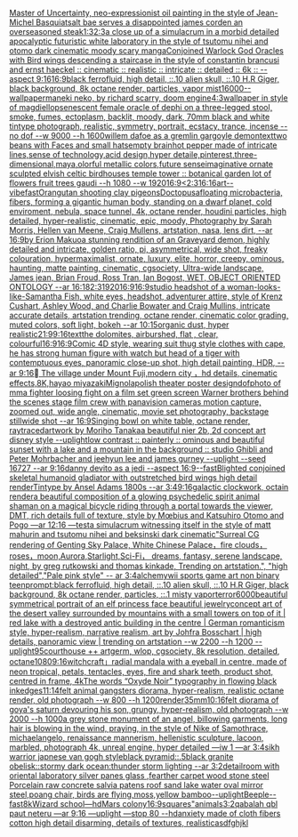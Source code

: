 [Master of Uncertainty, neo-expressionist oil painting in the style of Jean-Michel Basquiat](https://www.ebank.nz/aiartgenerator?category=Master%2520of%2520Uncertainty%2C%2520neo-expressionist%2520oil%2520painting%2520in%2520the%2520style%2520of%2520Jean-Michel%2520Basquiat)[salt bae serves a disappointed james corden an overseasoned steak](https://www.ebank.nz/aiartgenerator?category=salt%2520bae%2520serves%2520a%2520disappointed%2520james%2520corden%2520an%2520overseasoned%2520steak)[1:3](https://www.ebank.nz/aiartgenerator?category=1%3A3)[2:3](https://www.ebank.nz/aiartgenerator?category=2%3A3)[a close up of a simulacrum in a morbid detailed apocalyptic futuristic white laboratory in the style of tsutomu nihei and otomo dark cinematic moody scary manga](https://www.ebank.nz/aiartgenerator?category=a%2520close%2520up%2520of%2520a%2520simulacrum%2520in%2520a%2520morbid%2520detailed%2520apocalyptic%2520futuristic%2520white%2520laboratory%2520in%2520the%2520style%2520of%2520tsutomu%2520nihei%2520and%2520otomo%2520dark%2520cinematic%2520moody%2520scary%2520manga)[Conjoined Warlock God Oracles with Bird wings descending a staircase in the style of constantin brancusi and ernst haeckel :: cinematic :: realistic :: intricate :: detailed :: 6k :: --aspect 9:16](https://www.ebank.nz/aiartgenerator?category=Conjoined%2520Warlock%2520God%2520Oracles%2520with%2520Bird%2520wings%2520descending%2520a%2520staircase%2520in%2520the%2520style%2520of%2520constantin%2520brancusi%2520and%2520ernst%2520haeckel%2520%3A%3A%2520cinematic%2520%3A%3A%2520realistic%2520%3A%3A%2520intricate%2520%3A%3A%2520detailed%2520%3A%3A%25206k%2520%3A%3A%2520--aspect%25209%3A16)[16:9](https://www.ebank.nz/aiartgenerator?category=16%3A9)[black ferrofluid, high detail, ::.10 alien skull, ::.10 H.R Giger, black background, 8k octane render, particles, vapor mist](https://www.ebank.nz/aiartgenerator?category=black%2520ferrofluid%2C%2520high%2520detail%2C%2520%3A%3A.10%2520alien%2520skull%2C%2520%3A%3A.10%2520H.R%2520Giger%2C%2520black%2520background%2C%25208k%2520octane%2520render%2C%2520particles%2C%2520vapor%2520mist)[16000](https://www.ebank.nz/aiartgenerator?category=16000)[--wallpaper](https://www.ebank.nz/aiartgenerator?category=--wallpaper)[maneki neko, by richard scarry, doom engine](https://www.ebank.nz/aiartgenerator?category=maneki%2520neko%2C%2520by%2520richard%2520scarry%2C%2520doom%2520engine)[4:3](https://www.ebank.nz/aiartgenerator?category=4%3A3)[wallpaper in style of magdiellop](https://www.ebank.nz/aiartgenerator?category=wallpaper%2520in%2520style%2520of%2520magdiellop)[senescent  female oracle of dephi on a three-legged stool, smoke, fumes, ectoplasm, backlit, moody, dark, 70mm black and white tintype photograph, realistic, symmetry, portrait, ecstacy, trance, incense --no dof --w 9000 --h 1600](https://www.ebank.nz/aiartgenerator?category=senescent%2520%2520female%2520oracle%2520of%2520dephi%2520on%2520a%2520three-legged%2520stool%2C%2520smoke%2C%2520fumes%2C%2520ectoplasm%2C%2520backlit%2C%2520moody%2C%2520dark%2C%252070mm%2520black%2520and%2520white%2520tintype%2520photograph%2C%2520realistic%2C%2520symmetry%2C%2520portrait%2C%2520ecstacy%2C%2520trance%2C%2520incense%2520--no%2520dof%2520--w%25209000%2520--h%25201600)[willem dafoe as a gremlin gargoyle demon](https://www.ebank.nz/aiartgenerator?category=willem%2520dafoe%2520as%2520a%2520gremlin%2520gargoyle%2520demon)[text](https://www.ebank.nz/aiartgenerator?category=text)[two beans with Faces and small hats](https://www.ebank.nz/aiartgenerator?category=two%2520beans%2520with%2520Faces%2520and%2520small%2520hats)[empty brain](https://www.ebank.nz/aiartgenerator?category=empty%2520brain)[hot pepper made of intricate lines,sense of technology,acid design,hyper detaile,pinterest,three-dimensional,maya,olorful metallic colors,future sense](https://www.ebank.nz/aiartgenerator?category=hot%2520pepper%2520made%2520of%2520intricate%2520lines%2Csense%2520of%2520technology%2Cacid%2520design%2Chyper%2520detaile%2Cpinterest%2Cthree-dimensional%2Cmaya%2Colorful%2520metallic%2520colors%2Cfuture%2520sense)[imaginative ornate sculpted elvish celtic birdhouses temple tower :: botanical garden lot of flowers fruit trees gaudi --h 1080 --w 1920](https://www.ebank.nz/aiartgenerator?category=imaginative%2520ornate%2520sculpted%2520elvish%2520celtic%2520birdhouses%2520temple%2520tower%2520%3A%3A%2520botanical%2520garden%2520lot%2520of%2520flowers%2520fruit%2520trees%2520gaudi%2520--h%25201080%2520--w%25201920)[16:9](https://www.ebank.nz/aiartgenerator?category=16%3A9)[<2:3](https://www.ebank.nz/aiartgenerator?category=%3C2%3A3)[16:16](https://www.ebank.nz/aiartgenerator?category=16%3A16)[art](https://www.ebank.nz/aiartgenerator?category=art)[--vibefast](https://www.ebank.nz/aiartgenerator?category=--vibefast)[Orangutan shooting clay pigeons](https://www.ebank.nz/aiartgenerator?category=Orangutan%2520shooting%2520clay%2520pigeons)[Doctopusa](https://www.ebank.nz/aiartgenerator?category=Doctopusa)[floating microbacteria, fibers, forming a gigantic human body, standing on a dwarf planet, cold enviroment, nebula, space tunnel, 4k, octane render, houdini particles, high detailed, hyper-realistic, cinematic, epic, moody, Photography by Sarah Morris, Hellen van Meene, Craig Mullens, artstation, nasa, lens dirt, --ar 16:9](https://www.ebank.nz/aiartgenerator?category=floating%2520microbacteria%2C%2520fibers%2C%2520forming%2520a%2520gigantic%2520human%2520body%2C%2520standing%2520on%2520a%2520dwarf%2520planet%2C%2520cold%2520enviroment%2C%2520nebula%2C%2520space%2520tunnel%2C%25204k%2C%2520octane%2520render%2C%2520houdini%2520particles%2C%2520high%2520detailed%2C%2520hyper-realistic%2C%2520cinematic%2C%2520epic%2C%2520moody%2C%2520Photography%2520by%2520Sarah%2520Morris%2C%2520Hellen%2520van%2520Meene%2C%2520Craig%2520Mullens%2C%2520artstation%2C%2520nasa%2C%2520lens%2520dirt%2C%2520--ar%252016%3A9)[by Erion Makuo](https://www.ebank.nz/aiartgenerator?category=by%2520Erion%2520Makuo)[a stunning rendition of an Graveyard demon, highly detailed and intricate, golden ratio, pi, asymmetrical, wide shot, freaky colouration, hypermaximalist, ornate, luxury, elite, horror, creepy, ominous, haunting, matte painting, cinematic, cgsociety, Ultra-wide landscape, James jean, Brian Froud, Ross Tran, Ian Bogost, WET, OBJECT ORIENTED ONTOLOGY --ar 16:18](https://www.ebank.nz/aiartgenerator?category=a%2520stunning%2520rendition%2520of%2520an%2520Graveyard%2520demon%2C%2520highly%2520detailed%2520and%2520intricate%2C%2520golden%2520ratio%2C%2520pi%2C%2520asymmetrical%2C%2520wide%2520shot%2C%2520freaky%2520colouration%2C%2520hypermaximalist%2C%2520ornate%2C%2520luxury%2C%2520elite%2C%2520horror%2C%2520creepy%2C%2520ominous%2C%2520haunting%2C%2520matte%2520painting%2C%2520cinematic%2C%2520cgsociety%2C%2520Ultra-wide%2520landscape%2C%2520James%2520jean%2C%2520Brian%2520Froud%2C%2520Ross%2520Tran%2C%2520Ian%2520Bogost%2C%2520WET%2C%2520OBJECT%2520ORIENTED%2520ONTOLOGY%2520--ar%252016%3A18)[2:3](https://www.ebank.nz/aiartgenerator?category=2%3A3)[1920](https://www.ebank.nz/aiartgenerator?category=1920)[16:9](https://www.ebank.nz/aiartgenerator?category=16%3A9)[16:9](https://www.ebank.nz/aiartgenerator?category=16%3A9)[studio headshot of a woman-looks-like-Samantha Fish, white eyes, headshot, adventurer attire, style of Krenz Cushart, Ashley Wood, and Charlie Bowater and Craig Mullins, intricate accurate details, artstation trending, octane render, cinematic color grading, muted colors, soft light, bokeh --ar 10:15](https://www.ebank.nz/aiartgenerator?category=studio%2520headshot%2520of%2520a%2520woman-looks-like-Samantha%2520Fish%2C%2520white%2520eyes%2C%2520headshot%2C%2520adventurer%2520attire%2C%2520style%2520of%2520Krenz%2520Cushart%2C%2520Ashley%2520Wood%2C%2520and%2520Charlie%2520Bowater%2520and%2520Craig%2520Mullins%2C%2520intricate%2520accurate%2520details%2C%2520artstation%2520trending%2C%2520octane%2520render%2C%2520cinematic%2520color%2520grading%2C%2520muted%2520colors%2C%2520soft%2520light%2C%2520bokeh%2520--ar%252010%3A15)[organic dust, hyper realistic](https://www.ebank.nz/aiartgenerator?category=organic%2520dust%2C%2520hyper%2520realistic)[21:9](https://www.ebank.nz/aiartgenerator?category=21%3A9)[9:16](https://www.ebank.nz/aiartgenerator?category=9%3A16)[text](https://www.ebank.nz/aiartgenerator?category=text)[the dolomites, airburshed, flat , clear, colourful](https://www.ebank.nz/aiartgenerator?category=the%2520dolomites%2C%2520airburshed%2C%2520flat%2520%2C%2520clear%2C%2520colourful)[16:9](https://www.ebank.nz/aiartgenerator?category=16%3A9)[16:9](https://www.ebank.nz/aiartgenerator?category=16%3A9)[Comic 4D style, wearing suit thug style clothes with cape, he has strong human figure with watch but head of a tiger with contemptuous eyes, panoramic close-up shot, high detail painting, HDR,  -- ar 9:16](https://www.ebank.nz/aiartgenerator?category=Comic%25204D%2520style%2C%2520wearing%2520suit%2520thug%2520style%2520clothes%2520with%2520cape%2C%2520he%2520has%2520strong%2520human%2520figure%2520with%2520watch%2520but%2520head%2520of%2520a%2520tiger%2520with%2520contemptuous%2520eyes%2C%2520panoramic%2520close-up%2520shot%2C%2520high%2520detail%2520painting%2C%2520HDR%2C%2520%2520--%2520ar%25209%3A16)[ The village under Mount Fuji,modern city ，hd details, cinematic effects,8K,hayao miyazaki](https://www.ebank.nz/aiartgenerator?category=%EF%82%B7%2520The%2520village%2520under%2520Mount%2520Fuji%2Cmodern%2520city%2520%EF%BC%8Chd%2520details%2C%2520cinematic%2520effects%2C8K%2Chayao%2520miyazaki)[Mignola](https://www.ebank.nz/aiartgenerator?category=Mignola)[polish theater poster design](https://www.ebank.nz/aiartgenerator?category=polish%2520theater%2520poster%2520design)[dof](https://www.ebank.nz/aiartgenerator?category=dof)[photo of mma fighter loosing fight on a film set green screen Warner brothers behind the scenes stage film crew with panavision cameras motion capture, zoomed out, wide angle, cinematic, movie set photography, backstage stillwide shot  --ar 16:9](https://www.ebank.nz/aiartgenerator?category=photo%2520of%2520mma%2520fighter%2520loosing%2520fight%2520on%2520a%2520film%2520set%2520green%2520screen%2520Warner%2520brothers%2520behind%2520the%2520scenes%2520stage%2520film%2520crew%2520with%2520panavision%2520cameras%2520motion%2520capture%2C%2520zoomed%2520out%2C%2520wide%2520angle%2C%2520cinematic%2C%2520movie%2520set%2520photography%2C%2520backstage%2520stillwide%2520shot%2520%2520--ar%252016%3A9)[Singing bowl on white table, octane render, raytraced](https://www.ebank.nz/aiartgenerator?category=Singing%2520bowl%2520on%2520white%2520table%2C%2520octane%2520render%2C%2520raytraced)[artwork by Moriho Tanaka](https://www.ebank.nz/aiartgenerator?category=artwork%2520by%2520Moriho%2520Tanaka)[a beautiful nier 2b, 2d concept art disney style --uplight](https://www.ebank.nz/aiartgenerator?category=a%2520beautiful%2520nier%25202b%2C%25202d%2520concept%2520art%2520disney%2520style%2520--uplight)[low contrast :: painterly :: ominous and beautiful sunset with a lake and a mountain in the background :: studio Ghibli and Peter Mohrbacher and jeehyun lee and james gurney --uplight --seed 16727 --ar 9:16](https://www.ebank.nz/aiartgenerator?category=low%2520contrast%2520%3A%3A%2520painterly%2520%3A%3A%2520ominous%2520and%2520beautiful%2520sunset%2520with%2520a%2520lake%2520and%2520a%2520mountain%2520in%2520the%2520background%2520%3A%3A%2520studio%2520Ghibli%2520and%2520Peter%2520Mohrbacher%2520and%2520jeehyun%2520lee%2520and%2520james%2520gurney%2520--uplight%2520--seed%252016727%2520--ar%25209%3A16)[danny devito as a jedi --aspect 16:9](https://www.ebank.nz/aiartgenerator?category=danny%2520devito%2520as%2520a%2520jedi%2520--aspect%252016%3A9)[--fast](https://www.ebank.nz/aiartgenerator?category=--fast)[Blighted conjoined skeletal humanoid gladiator with outstretched bird wings  high detail renderTintype by Ansel Adams 1800s --ar 3:4](https://www.ebank.nz/aiartgenerator?category=Blighted%2520conjoined%2520skeletal%2520humanoid%2520gladiator%2520with%2520outstretched%2520bird%2520wings%2520%2520high%2520detail%2520renderTintype%2520by%2520Ansel%2520Adams%25201800s%2520--ar%25203%3A4)[9:16](https://www.ebank.nz/aiartgenerator?category=9%3A16)[galactic clockwork, octain render](https://www.ebank.nz/aiartgenerator?category=galactic%2520clockwork%2C%2520octain%2520render)[a beautiful composition of a glowing psychedelic spirit animal shaman on a magical bicycle riding through a portal towards the viewer, DMT,  rich details full of texture, style by Mœbius and Katsuhiro Otomo and Pogo —ar 12:16 —test](https://www.ebank.nz/aiartgenerator?category=a%2520beautiful%2520composition%2520of%2520a%2520glowing%2520psychedelic%2520spirit%2520animal%2520shaman%2520on%2520a%2520magical%2520bicycle%2520riding%2520through%2520a%2520portal%2520towards%2520the%2520viewer%2C%2520DMT%2C%2520%2520rich%2520details%2520full%2520of%2520texture%2C%2520style%2520by%2520M%C5%93bius%2520and%2520Katsuhiro%2520Otomo%2520and%2520Pogo%2520%E2%80%94ar%252012%3A16%2520%E2%80%94test)[a simulacrum witnessing itself in the style of matt mahurin and tsutomu nihei and beksinski dark cinematic](https://www.ebank.nz/aiartgenerator?category=a%2520simulacrum%2520witnessing%2520itself%2520in%2520the%2520style%2520of%2520matt%2520mahurin%2520and%2520tsutomu%2520nihei%2520and%2520beksinski%2520dark%2520cinematic)["Surreal CG rendering of Genting Sky Palace, White Chinese Palace，fire clouds，roses，moon,Aurora,Starlight,Sci-Fi， dreams, fantasy, serene landscape, night, by greg rutkowski and thomas kinkade, Trending on artstation.",    "high detailed","Pale pink style"  -- ar 3:4](https://www.ebank.nz/aiartgenerator?category=%22Surreal%2520CG%2520rendering%2520of%2520Genting%2520Sky%2520Palace%2C%2520White%2520Chinese%2520Palace%EF%BC%8Cfire%2520clouds%EF%BC%8Croses%EF%BC%8Cmoon%2CAurora%2CStarlight%2CSci-Fi%EF%BC%8C%2520dreams%2C%2520fantasy%2C%2520serene%2520landscape%2C%2520night%2C%2520by%2520greg%2520rutkowski%2520and%2520thomas%2520kinkade%2C%2520Trending%2520on%2520artstation.%22%2C%2520%2520%2520%2520%22high%2520detailed%22%2C%22Pale%2520pink%2520style%22%2520%2520--%2520ar%25203%3A4)[alchemy](https://www.ebank.nz/aiartgenerator?category=alchemy)[wii sports game art non binary teen](https://www.ebank.nz/aiartgenerator?category=wii%2520sports%2520game%2520art%2520non%2520binary%2520teen)[prompt:black ferrofluid, high detail, ::.10 alien skull, ::.10 H.R Giger, black background, 8k octane render, particles, ::.1 misty vapor](https://www.ebank.nz/aiartgenerator?category=prompt%3Ablack%2520ferrofluid%2C%2520high%2520detail%2C%2520%3A%3A.10%2520alien%2520skull%2C%2520%3A%3A.10%2520H.R%2520Giger%2C%2520black%2520background%2C%25208k%2520octane%2520render%2C%2520particles%2C%2520%3A%3A.1%2520misty%2520vapor)[terror](https://www.ebank.nz/aiartgenerator?category=terror)[6000](https://www.ebank.nz/aiartgenerator?category=6000)[beautiful symmetrical portrait of an elf princess face beautiful jewelry](https://www.ebank.nz/aiartgenerator?category=beautiful%2520symmetrical%2520portrait%2520of%2520an%2520elf%2520princess%2520face%2520beautiful%2520jewelry)[concept art of the desert valley surrounded by mountains with a small towers on top of it | red lake with a destroyed antic building in the centre | German romanticism style, hyper-realism, narrative realism, art by Johfra Bosschart | high details, panoramic view | trending on artstation --w 2200 --h 1200 --uplight](https://www.ebank.nz/aiartgenerator?category=concept%2520art%2520of%2520the%2520desert%2520valley%2520surrounded%2520by%2520mountains%2520with%2520a%2520small%2520towers%2520on%2520top%2520of%2520it%2520%7C%2520red%2520lake%2520with%2520a%2520destroyed%2520antic%2520building%2520in%2520the%2520centre%2520%7C%2520German%2520romanticism%2520style%2C%2520hyper-realism%2C%2520narrative%2520realism%2C%2520art%2520by%2520Johfra%2520Bosschart%2520%7C%2520high%2520details%2C%2520panoramic%2520view%2520%7C%2520trending%2520on%2520artstation%2520--w%25202200%2520--h%25201200%2520--uplight)[95](https://www.ebank.nz/aiartgenerator?category=95)[courthouse ++ artgerm, wlop, cgsociety, 8k resolution, detailed, octane](https://www.ebank.nz/aiartgenerator?category=courthouse%2520%2B%2B%2520artgerm%2C%2520wlop%2C%2520cgsociety%2C%25208k%2520resolution%2C%2520detailed%2C%2520octane)[1080](https://www.ebank.nz/aiartgenerator?category=1080)[9:16](https://www.ebank.nz/aiartgenerator?category=9%3A16)[witchcraft」](https://www.ebank.nz/aiartgenerator?category=witchcraft%E3%80%8D)[radial mandala with a eyeball in centre, made of neon tropical, petals, tentacles, eyes, fire and shark teeth, product shot, centred in frame, 4k](https://www.ebank.nz/aiartgenerator?category=radial%2520mandala%2520with%2520a%2520eyeball%2520in%2520centre%2C%2520made%2520of%2520neon%2520tropical%2C%2520petals%2C%2520tentacles%2C%2520eyes%2C%2520fire%2520and%2520shark%2520teeth%2C%2520product%2520shot%2C%2520centred%2520in%2520frame%2C%25204k)[The words “Oxyde Noir” typography in flowing black ink](https://www.ebank.nz/aiartgenerator?category=The%2520words%2520%E2%80%9COxyde%2520Noir%E2%80%9D%2520typography%2520in%2520flowing%2520black%2520ink)[edges](https://www.ebank.nz/aiartgenerator?category=edges)[11:14](https://www.ebank.nz/aiartgenerator?category=11%3A14)[felt animal gangsters diorama, hyper-realism, realistic octane render, old photograph --w 800 --h 1200](https://www.ebank.nz/aiartgenerator?category=felt%2520animal%2520gangsters%2520diorama%2C%2520hyper-realism%2C%2520realistic%2520octane%2520render%2C%2520old%2520photograph%2520--w%2520800%2520--h%25201200)[render](https://www.ebank.nz/aiartgenerator?category=render)[35mm](https://www.ebank.nz/aiartgenerator?category=35mm)[10:16](https://www.ebank.nz/aiartgenerator?category=10%3A16)[felt diorama of goya's saturn devouring his son, grungy, hyper-realism, old photograph --w 2000 --h 1000](https://www.ebank.nz/aiartgenerator?category=felt%2520diorama%2520of%2520goya%27s%2520saturn%2520devouring%2520his%2520son%2C%2520grungy%2C%2520hyper-realism%2C%2520old%2520photograph%2520--w%25202000%2520--h%25201000)[a grey stone monument of an angel, billowing garments, long hair is blowing in the wind, praying, in the style of Nike of Samothrace, michaelangelo, renaissance mannerism, hellenistic sculpture, lacoon, marbled, photograph 4k, unreal engine, hyper detailed —iw 1 —ar 3:4](https://www.ebank.nz/aiartgenerator?category=a%2520grey%2520stone%2520monument%2520of%2520an%2520angel%2C%2520billowing%2520garments%2C%2520long%2520hair%2520is%2520blowing%2520in%2520the%2520wind%2C%2520praying%2C%2520in%2520the%2520style%2520of%2520Nike%2520of%2520Samothrace%2C%2520michaelangelo%2C%2520renaissance%2520mannerism%2C%2520hellenistic%2520sculpture%2C%2520lacoon%2C%2520marbled%2C%2520photograph%25204k%2C%2520unreal%2520engine%2C%2520hyper%2520detailed%2520%E2%80%94iw%25201%2520%E2%80%94ar%25203%3A4)[sikh warrior japnese van gogh style](https://www.ebank.nz/aiartgenerator?category=sikh%2520warrior%2520japnese%2520van%2520gogh%2520style)[black pyramid::.5black granite obelisk::stormy dark ocean:thunder storm lighting --ar 3:2](https://www.ebank.nz/aiartgenerator?category=black%2520pyramid%3A%3A.5black%2520granite%2520obelisk%3A%3Astormy%2520dark%2520ocean%3Athunder%2520storm%2520lighting%2520--ar%25203%3A2)[detail](https://www.ebank.nz/aiartgenerator?category=detail)[room with oriental laboratory silver panes glass ,fearther carpet wood stone steel Porcelain raw concrete salvia patens roof sand lake water oval mirror steel,poang chair, birds are flying,moss,yellow bamboo](https://www.ebank.nz/aiartgenerator?category=room%2520with%2520oriental%2520laboratory%2520silver%2520panes%2520glass%2520%2Cfearther%2520carpet%2520wood%2520stone%2520steel%2520Porcelain%2520raw%2520concrete%2520salvia%2520patens%2520roof%2520sand%2520lake%2520water%2520oval%2520mirror%2520steel%2Cpoang%2520chair%2C%2520birds%2520are%2520flying%2Cmoss%2Cyellow%2520bamboo)[--uplight](https://www.ebank.nz/aiartgenerator?category=--uplight)[Beeple](https://www.ebank.nz/aiartgenerator?category=Beeple)[--fast](https://www.ebank.nz/aiartgenerator?category=--fast)[8k](https://www.ebank.nz/aiartgenerator?category=8k)[Wizard school](https://www.ebank.nz/aiartgenerator?category=Wizard%2520school)[—hd](https://www.ebank.nz/aiartgenerator?category=%E2%80%94hd)[Mars colony](https://www.ebank.nz/aiartgenerator?category=Mars%2520colony)[16:9](https://www.ebank.nz/aiartgenerator?category=16%3A9)[squares"](https://www.ebank.nz/aiartgenerator?category=squares%22)[animals](https://www.ebank.nz/aiartgenerator?category=animals)[3:2](https://www.ebank.nz/aiartgenerator?category=3%3A2)[qabalah qbl paut neteru —ar 9:16 —uplight —stop 80 --hd](https://www.ebank.nz/aiartgenerator?category=qabalah%2520qbl%2520paut%2520neteru%2520%E2%80%94ar%25209%3A16%2520%E2%80%94uplight%2520%E2%80%94stop%252080%2520--hd)[anxiety made of cloth fibers cotton high detail disarming, details of textures, realistic](https://www.ebank.nz/aiartgenerator?category=anxiety%2520made%2520of%2520cloth%2520fibers%2520cotton%2520high%2520detail%2520disarming%2C%2520details%2520of%2520textures%2C%2520realistic)[asdfghjkl](https://www.ebank.nz/aiartgenerator?category=asdfghjkl)
